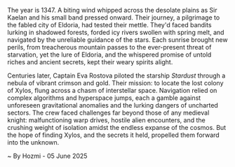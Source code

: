 
The year is 1347.  A biting wind whipped across the desolate plains as Sir Kaelan and his small band pressed onward. Their journey, a pilgrimage to the fabled city of Eldoria, had tested their mettle.  They'd faced bandits lurking in shadowed forests, forded icy rivers swollen with spring melt, and navigated by the unreliable guidance of the stars.  Each sunrise brought new perils, from treacherous mountain passes to the ever-present threat of starvation, yet the lure of Eldoria, and the whispered promise of untold riches and ancient secrets, kept their weary spirits alight.

Centuries later, Captain Eva Rostova piloted the starship *Stardust* through a nebula of vibrant crimson and gold.  Their mission: to locate the lost colony of Xylos, flung across a chasm of interstellar space.  Navigation relied on complex algorithms and hyperspace jumps, each a gamble against unforeseen gravitational anomalies and the lurking dangers of uncharted sectors.  The crew faced challenges far beyond those of any medieval knight: malfunctioning warp drives, hostile alien encounters, and the crushing weight of isolation amidst the endless expanse of the cosmos.  But the hope of finding Xylos, and the secrets it held, propelled them forward into the unknown.

~ By Hozmi - 05 June 2025

